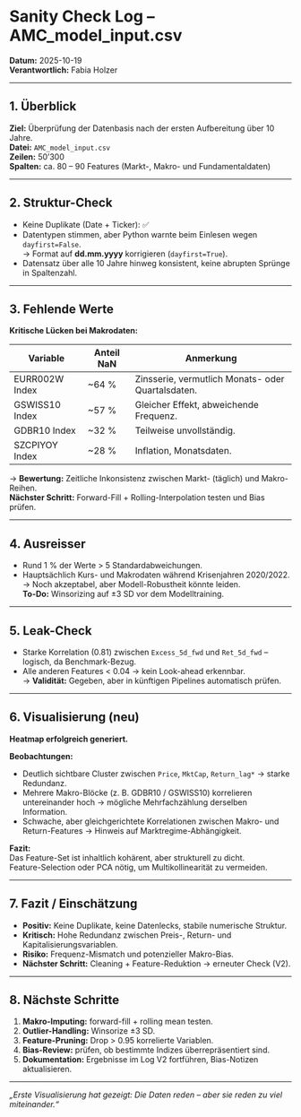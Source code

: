 # Sanity Check Log – AMC_model_input.csv
**Datum:** 2025-10-19  
**Verantwortlich:** Fabia Holzer  

---

## 1. Überblick
**Ziel:** Überprüfung der Datenbasis nach der ersten Aufbereitung über 10 Jahre.  
**Datei:** `AMC_model_input.csv`  
**Zeilen:** 50’300  
**Spalten:** ca. 80 – 90 Features (Markt-, Makro- und Fundamentaldaten)

---

## 2. Struktur-Check
- Keine Duplikate (Date + Ticker): ✅  
- Datentypen stimmen, aber Python warnte beim Einlesen wegen `dayfirst=False`.  
  → Format auf **dd.mm.yyyy** korrigieren (`dayfirst=True`).  
- Datensatz über alle 10 Jahre hinweg konsistent, keine abrupten Sprünge in Spaltenzahl.

---

## 3. Fehlende Werte
**Kritische Lücken bei Makrodaten:**

| Variable | Anteil NaN | Anmerkung |
|-----------|-------------|-----------|
| EURR002W Index | ~64 % | Zinsserie, vermutlich Monats- oder Quartalsdaten. |
| GSWISS10 Index | ~57 % | Gleicher Effekt, abweichende Frequenz. |
| GDBR10 Index | ~32 % | Teilweise unvollständig. |
| SZCPIYOY Index | ~28 % | Inflation, Monatsdaten. |

→ **Bewertung:** Zeitliche Inkonsistenz zwischen Markt- (täglich) und Makro-Reihen.  
**Nächster Schritt:** Forward-Fill + Rolling-Interpolation testen und Bias prüfen.

---

## 4. Ausreisser
- Rund 1 % der Werte > 5 Standardabweichungen.  
- Hauptsächlich Kurs- und Makrodaten während Krisenjahren 2020/2022.  
→ Noch akzeptabel, aber Modell-Robustheit könnte leiden.  
**To-Do:** Winsorizing auf ±3 SD vor dem Modelltraining.

---

## 5. Leak-Check
- Starke Korrelation (0.81) zwischen `Excess_5d_fwd` und `Ret_5d_fwd` – logisch, da Benchmark-Bezug.  
- Alle anderen Features < 0.04 → kein Look-ahead erkennbar.  
→ **Validität:** Gegeben, aber in künftigen Pipelines automatisch prüfen.

---

## 6. Visualisierung (neu)
**Heatmap erfolgreich generiert.**

**Beobachtungen:**
- Deutlich sichtbare Cluster zwischen `Price`, `MktCap`, `Return_lag*` → starke Redundanz.  
- Mehrere Makro-Blöcke (z. B. GDBR10 / GSWISS10) korrelieren untereinander hoch → mögliche Mehrfachzählung derselben Information.  
- Schwache, aber gleichgerichtete Korrelationen zwischen Makro- und Return-Features → Hinweis auf Marktregime-Abhängigkeit.  

**Fazit:**  
Das Feature-Set ist inhaltlich kohärent, aber strukturell zu dicht.  
Feature-Selection oder PCA nötig, um Multikollinearität zu vermeiden.  

---

## 7. Fazit / Einschätzung
- **Positiv:** Keine Duplikate, keine Datenlecks, stabile numerische Struktur.  
- **Kritisch:** Hohe Redundanz zwischen Preis-, Return- und Kapitalisierungsvariablen.  
- **Risiko:** Frequenz-Mismatch und potenzieller Makro-Bias.  
- **Nächster Schritt:** Cleaning + Feature-Reduktion → erneuter Check (V2).

---

## 8. Nächste Schritte
1. **Makro-Imputing:** forward-fill + rolling mean testen.  
2. **Outlier-Handling:** Winsorize ±3 SD.  
3. **Feature-Pruning:** Drop > 0.95 korrelierte Variablen.  
4. **Bias-Review:** prüfen, ob bestimmte Indizes überrepräsentiert sind.  
5. **Dokumentation:** Ergebnisse im Log V2 fortführen, Bias-Notizen aktualisieren.

---

_„Erste Visualisierung hat gezeigt: Die Daten reden – aber sie reden zu viel miteinander.“_
